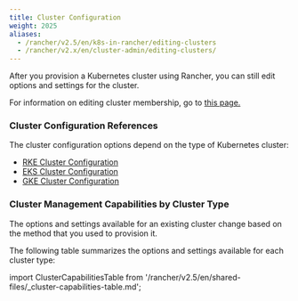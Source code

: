 ```yaml
---
title: Cluster Configuration
weight: 2025
aliases:
  - /rancher/v2.5/en/k8s-in-rancher/editing-clusters
  - /rancher/v2.x/en/cluster-admin/editing-clusters/
---
```


After you provision a Kubernetes cluster using Rancher, you can still edit options and settings for the cluster.

For information on editing cluster membership, go to [this page.]({{<baseurl>}}/rancher/v2.5/en/cluster-admin/cluster-access/cluster-members)

### Cluster Configuration References

The cluster configuration options depend on the type of Kubernetes cluster:

- [RKE Cluster Configuration](./rke-config-reference)
- [EKS Cluster Configuration](./eks-config-reference)
- [GKE Cluster Configuration](./gke-config-reference)

### Cluster Management Capabilities by Cluster Type

The options and settings available for an existing cluster change based on the method that you used to provision it.

The following table summarizes the options and settings available for each cluster type:

import ClusterCapabilitiesTable from '/rancher/v2.5/en/shared-files/_cluster-capabilities-table.md';

<ClusterCapabilitiesTable />


